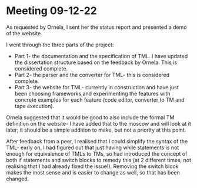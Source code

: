 # Meeting 09-12-22

As requested by Ornela, I sent her the status report and presented a demo of the website.

I went through the three parts of the project:

* Part 1- the documentation and the specification of TML. I have updated the dissertation structure based on the feedback by Ornela. This is considered complete.
* Part 2- the parser and the converter for TML- this is considered complete.
* Part 3- the website for TML- currently in construction and have just been choosing frameworks and experimenting the features with concrete examples for each feature (code editor, converter to TM and tape execution).

Ornela suggested that it would be good to also include the formal TM definition on the website- I have added that to the moscow and will look at it later; it should be a simple addition to make, but not a priority at this point.

After feedback from a peer, I realised that I could simplify the syntax of the TML- early on, I had figured out that just having while statements is not enough for equivalence of TMLs to TMs, so had introduced the concept of both if statements and switch blocks to remedy this (at 2 different times, not realising that I had already fixed the issue!). Removing the switch block makes the most sense and is easier to change as well, so that has been changed.
